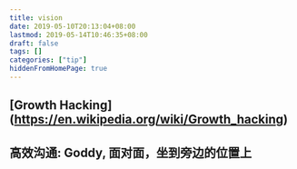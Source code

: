 ```yaml
---
title: vision
date: 2019-05-10T20:13:04+08:00
lastmod: 2019-05-14T10:46:35+08:00
draft: false
tags: []
categories: ["tip"]
hiddenFromHomePage: true
---
```




## [Growth Hacking] (https://en.wikipedia.org/wiki/Growth_hacking)

## 高效沟通: Goddy, 面对面，坐到旁边的位置上
